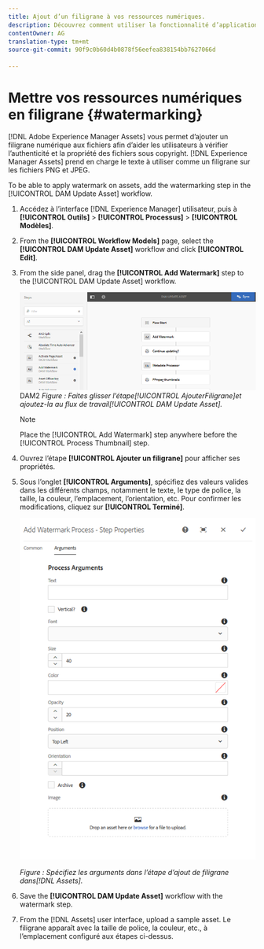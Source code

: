 ```yaml
---
title: Ajout d’un filigrane à vos ressources numériques.
description: Découvrez comment utiliser la fonctionnalité d’application d’un filigrane pour ajouter un filigrane numérique aux ressources.
contentOwner: AG
translation-type: tm+mt
source-git-commit: 90f9c0b60d4b0878f56eefea838154bb7627066d

---
```



# Mettre vos ressources numériques en filigrane {#watermarking}

[!DNL Adobe Experience Manager Assets] vous permet d’ajouter un filigrane numérique aux fichiers afin d’aider les utilisateurs à vérifier l’authenticité et la propriété des fichiers sous copyright. [!DNL Experience Manager Assets] prend en charge le texte à utiliser comme un filigrane sur les fichiers PNG et JPEG.

To be able to apply watermark on assets, add the watermarking step in the [!UICONTROL DAM Update Asset] workflow.

1. Accédez à l’interface [!DNL Experience Manager] utilisateur, puis à **[!UICONTROL Outils]** > **[!UICONTROL Processus]** > **[!UICONTROL Modèles]**.
1. From the **[!UICONTROL Workflow Models]** page, select the **[!UICONTROL DAM Update Asset]** workflow and click **[!UICONTROL Edit]**.

1. From the side panel, drag the **[!UICONTROL Add Watermark]** step to the [!UICONTROL DAM Update Asset] workflow.

   ![Faites glisser l’étape de filigrane  Ajouter et ajoutez-la au processus [!UICONTROL de mise à jour des ressources]](assets/add_watermark_step_aem_assets.png)DAM2
   *Figure : Faites glisser l’étape[!UICONTROL AjouterFiligrane]et ajoutez-la au flux de travail[!UICONTROL DAM Update Asset].*

   >[!NOTE]
   >
   >Place the [!UICONTROL Add Watermark] step anywhere before the [!UICONTROL Process Thumbnail] step.

1. Ouvrez l’étape **[!UICONTROL Ajouter un filigrane]** pour afficher ses propriétés.
1. Sous l’onglet **[!UICONTROL Arguments]**, spécifiez des valeurs valides dans les différents champs, notamment le texte, le type de police, la taille, la couleur, l’emplacement, l’orientation, etc. Pour confirmer les modifications, cliquez sur **[!UICONTROL Terminé]**.

   ![Indiquer les arguments dans l’étape Ajouter un filigrane dans Assets](assets/arguments_add_watermark_aem_assets.png)

   *Figure : Spécifiez les arguments dans l’étape d’ajout de filigrane dans[!DNL Assets].*

1. Save the **[!UICONTROL DAM Update Asset]** workflow with the watermark step.
1. From the [!DNL Assets] user interface, upload a sample asset. Le filigrane apparaît avec la taille de police, la couleur, etc., à l’emplacement configuré aux étapes ci-dessus.
